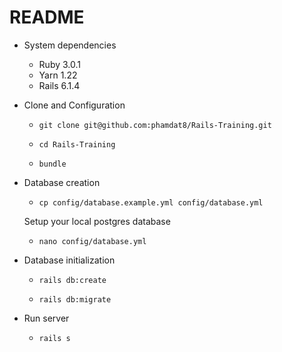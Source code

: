 # README

* System dependencies
  - Ruby 3.0.1
  - Yarn 1.22
  - Rails 6.1.4

* Clone and Configuration
  - `git clone git@github.com:phamdat8/Rails-Training.git`
  
  - `cd Rails-Training`
  
  - ```bundle```
* Database creation

  - `cp config/database.example.yml config/database.yml`
  
  Setup your local postgres database 
  - `nano config/database.yml`

* Database initialization

  - `rails db:create`
  
  - `rails db:migrate`
* Run server

  - `rails s`

